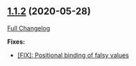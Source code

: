 ## [1.1.2](https://ugate.github.io/sqler-postgres/tree/v1.1.2) (2020-05-28)
[Full Changelog](https://ugate.github.io/sqler-postgres/compare/v1.1.1...v1.1.2)


__Fixes:__
* [[FIX]: Positional binding of falsy values](https://ugate.github.io/sqler-postgres/commit/94462e99315d4ba479b7a8046a0ffe7b6ada111d)